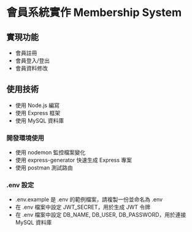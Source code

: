 # 會員系統實作 Membership System

## 實現功能
- 會員註冊
- 會員登入/登出
- 會員資料修改

## 使用技術
- 使用 Node.js 編寫
- 使用 Express 框架
- 使用 MySQL 資料庫

### 開發環境使用
- 使用 nodemon 監控檔案變化
- 使用 express-generator 快速生成 Express 專案
- 使用 postman 測試路由

### .env 設定
- .env.example 是 .env 的範例檔案，請複製一份並命名為 .env
- 在 .env 檔案中設定 JWT_SECRET，用於生成 JWT 令牌
- 在 .env 檔案中設定 DB_NAME, DB_USER, DB_PASSWORD，用於連接 MySQL 資料庫
